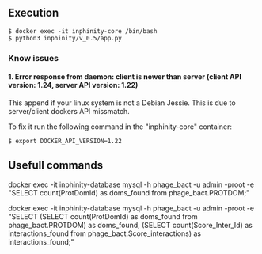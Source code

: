 ## Execution

```
$ docker exec -it inphinity-core /bin/bash
$ python3 inphinity/v_0.5/app.py
```

### Know issues

#### 1. Error response from daemon: client is newer than server (client API version: 1.24, server API version: 1.22)

This append if your linux system is not a Debian Jessie. This is due to server/client dockers API missmatch.

To fix it run the following command in the "inphinity-core" container:

```
$ export DOCKER_API_VERSION=1.22
```

## Usefull commands

docker exec -it inphinity-database mysql -h phage_bact -u admin -proot -e "SELECT count(ProtDomId) as doms_found from phage_bact.PROTDOM;"

docker exec -it inphinity-database mysql -h phage_bact -u admin -proot -e "SELECT (SELECT count(ProtDomId) as doms_found from phage_bact.PROTDOM) as doms_found, (SELECT count(Score_Inter_Id) as interactions_found from phage_bact.Score_interactions) as interactions_found;"
